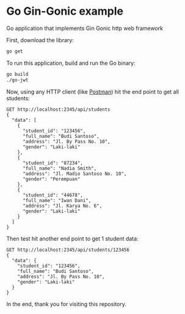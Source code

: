 # Go Gin-Gonic example

Go application that implements Gin Gonic http web framework 

First, download the library:

```sh
go get 
```

To run this application, build and run the Go binary:

```sh
go build
./go-jwt
```

Now, using any HTTP client (like [Postman](https://www.getpostman.com/apps)) hit the end point to get all students:

```
GET http://localhost:2345/api/students
{
  "data": [
    {
      "student_id": "123456",
      "full_name": "Budi Santoso",
      "address": "Jl. By Pass No. 10",
      "gender": "Laki-laki"
    },
    {
      "student_id": "87234",
      "full_name": "Nadia Smith",
      "address": "Jl. Madio Santoso No. 10",
      "gender": "Perempuan"
    },
    {
      "student_id": "44678",
      "full_name": "Iwan Dani",
      "address": "Jl. Karya No. 6",
      "gender": "Laki-laki"
    }
  ]
}
```

Then test hit another end point to get 1 student data:

```
GET http://localhost:2345/api/students/123456
{
  "data": {
    "student_id": "123456",
    "full_name": "Budi Santoso",
    "address": "Jl. By Pass No. 10",
    "gender": "Laki-laki"
  }
}
```

In the end, thank you for visiting this repository.


